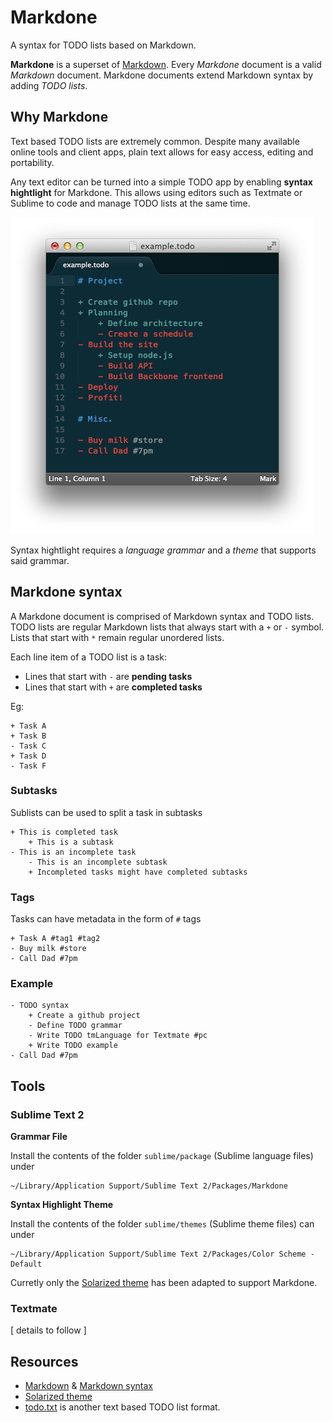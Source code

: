 Markdone
========

A syntax for TODO lists based on Markdown.

**Markdone** is a superset of [Markdown](http://daringfireball.net/projects/markdown/). Every _Markdone_ document is a valid _Markdown_ document. Markdone documents extend Markdown syntax by adding _TODO lists_.

## Why Markdone

Text based TODO lists are extremely common. Despite many available online tools and client apps, plain text allows for easy access, editing and portability.

Any text editor can be turned into a simple TODO app by enabling **syntax hightlight** for Markdone. This allows using editors such as Textmate or Sublime to code and manage TODO lists at the same time.

![example](https://github.com/omarrr/markdone/blob/master/images/example.png?raw=true)

Syntax hightlight requires a _language grammar_ and a _theme_ that supports said grammar.

## Markdone syntax

A Markdone document is comprised of Markdown syntax and TODO lists. TODO lists are regular Markdown lists that always start with a `+` or `-` symbol. Lists that start with `*` remain regular unordered lists.

Each line item of a TODO list is a task: 

* Lines that start with `-` are **pending tasks**
* Lines that start with `+` are **completed tasks**

Eg:

	+ Task A
	+ Task B
	- Task C
	+ Task D
	- Task F

### Subtasks

Sublists can be used to split a task in subtasks

	+ This is completed task
		+ This is a subtask
	- This is an incomplete task
		- This is an incomplete subtask
		+ Incompleted tasks might have completed subtasks

### Tags

Tasks can have metadata in the form of `#` tags

	+ Task A #tag1 #tag2
	- Buy milk #store
	- Call Dad #7pm

### Example

	- TODO syntax
		+ Create a github project
		- Define TODO grammar
		- Write TODO tmLanguage for Textmate #pc
		+ Write TODO example
	- Call Dad #7pm

## Tools

### Sublime Text 2

**Grammar File**

Install the contents of the folder `sublime/package` (Sublime language files) under
	
	~/Library/Application Support/Sublime Text 2/Packages/Markdone

**Syntax Highlight Theme**

Install the contents of the folder `sublime/themes` (Sublime theme files) can under
	
	~/Library/Application Support/Sublime Text 2/Packages/Color Scheme - Default

Curretly only the [Solarized theme](https://github.com/altercation/solarized) has been adapted to support Markdone.

### Textmate
[ details to follow ]


## Resources

* [Markdown](http://daringfireball.net/projects/markdown/) & [Markdown syntax](http://daringfireball.net/projects/markdown/syntax)
* [Solarized theme](https://github.com/altercation/solarized)
* [todo.txt](http://todotxt.com/) is another text based TODO list format.


